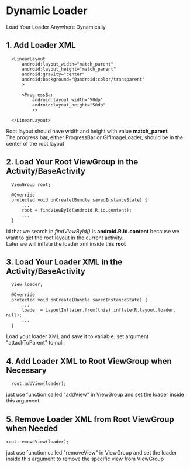 # Dynamic Loader
Load Your Loader Anywhere Dynamically

## 1. Add Loader XML

      <LinearLayout
          android:layout_width="match_parent"
          android:layout_height="match_parent"
          android:gravity="center"
          android:background="@android:color/transparent"
          >

          <ProgressBar
              android:layout_width="50dp"
              android:layout_height="50dp"
              />

      </LinearLayout>
        
Root layout should have width and height with value <b>match_parent</b> 
<br>
The progress bar, either ProgressBar or GifImageLoader, should be in the center of the root layout

## 2. Load Your Root ViewGroup in the Activity/BaseActivity
        
      ViewGroup root;    

      @Override
      protected void onCreate(Bundle savedInstanceState) {
          ...
          root = findViewById(android.R.id.content);
          ...
      }
      
Id that we search in <i>findViewById()</i> is <b>android.R.id.content</b> because we want to get the root layout in the current activity.
<br>
Later we will inflate the loader xml inside this <b>root</b>

## 3. Load Your Loader XML in the Activity/BaseActivity

      View loader;      

      @Override
      protected void onCreate(Bundle savedInstanceState) {
          ...
          loader = LayoutInflater.from(this).inflate(R.layout.loader, null);          
          ...
      }

Load your loader XML and save it to variable. set argument "attachToParent" to null.

## 4. Add Loader XML to Root ViewGroup when Necessary
    
      root.addView(loader);

just use function called "addView" in ViewGroup and set the loader inside this argument

## 5. Remove Loader XML from Root ViewGroup when Needed

    root.removeView(loader);

just use function called "removeView" in ViewGroup and set the loader inside this argument to remove the specific view from ViewGroup
        
